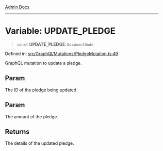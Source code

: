 [Admin Docs](/)

---

# Variable: UPDATE_PLEDGE

> `const` **UPDATE_PLEDGE**: `DocumentNode`

Defined in: [src/GraphQl/Mutations/PledgeMutation.ts:49](https://github.com/PalisadoesFoundation/talawa-admin/blob/main/src/GraphQl/Mutations/PledgeMutation.ts#L49)

GraphQL mutation to update a pledge.

## Param

The ID of the pledge being updated.

## Param

The amount of the pledge.

## Returns

The details of the updated pledge.
